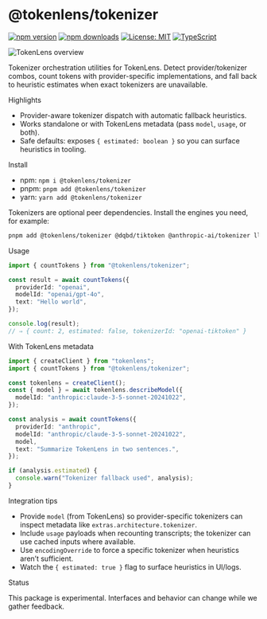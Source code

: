 

@tokenlens/tokenizer
=====================

[![npm version](https://img.shields.io/npm/v/%40tokenlens%2Ftokenizer.svg)](https://www.npmjs.com/package/@tokenlens/tokenizer)
[![npm downloads](https://img.shields.io/npm/dm/%40tokenlens%2Ftokenizer.svg)](https://www.npmjs.com/package/@tokenlens/tokenizer)
[![License: MIT](https://img.shields.io/badge/License-MIT-yellow.svg)](../../LICENSE)
[![TypeScript](https://img.shields.io/badge/TypeScript-5.x-blue.svg)](https://www.typescriptlang.org/)

![TokenLens overview](https://raw.githubusercontent.com/xn1cklas/tokenlens/HEAD/assets/tokenlens.png)

Tokenizer orchestration utilities for TokenLens. Detect provider/tokenizer combos, count tokens with provider-specific implementations, and fall back to heuristic estimates when exact tokenizers are unavailable.

Highlights
- Provider-aware tokenizer dispatch with automatic fallback heuristics.
- Works standalone or with TokenLens metadata (pass `model`, `usage`, or both).
- Safe defaults: exposes `{ estimated: boolean }` so you can surface heuristics in tooling.

Install
- npm: `npm i @tokenlens/tokenizer`
- pnpm: `pnpm add @tokenlens/tokenizer`
- yarn: `yarn add @tokenlens/tokenizer`

Tokenizers are optional peer dependencies. Install the engines you need, for example:

```bash
pnpm add @tokenlens/tokenizer @dqbd/tiktoken @anthropic-ai/tokenizer llama-tokenizer-js
```

Usage
```ts
import { countTokens } from "@tokenlens/tokenizer";

const result = await countTokens({
  providerId: "openai",
  modelId: "openai/gpt-4o",
  text: "Hello world",
});

console.log(result);
// ⇒ { count: 2, estimated: false, tokenizerId: "openai-tiktoken" }
```

With TokenLens metadata
```ts
import { createClient } from "tokenlens";
import { countTokens } from "@tokenlens/tokenizer";

const tokenlens = createClient();
const { model } = await tokenlens.describeModel({
  modelId: "anthropic:claude-3-5-sonnet-20241022",
});

const analysis = await countTokens({
  providerId: "anthropic",
  modelId: "anthropic/claude-3-5-sonnet-20241022",
  model,
  text: "Summarize TokenLens in two sentences.",
});

if (analysis.estimated) {
  console.warn("Tokenizer fallback used", analysis);
}
```

Integration tips
- Provide `model` (from TokenLens) so provider-specific tokenizers can inspect metadata like `extras.architecture.tokenizer`.
- Include `usage` payloads when recounting transcripts; the tokenizer can use cached inputs where available.
- Use `encodingOverride` to force a specific tokenizer when heuristics aren’t sufficient.
- Watch the `{ estimated: true }` flag to surface heuristics in UI/logs.

Status

This package is experimental. Interfaces and behavior can change while we gather feedback.

